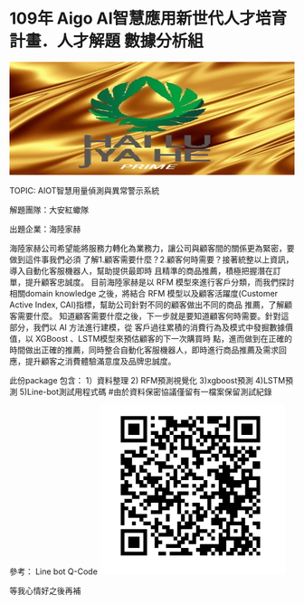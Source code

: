 # 109年 Aigo AI智慧應用新世代人才培育計畫．人才解題 數據分析組 

<p align="center">
  <img width="600" height="200" src="https://github.com/chikangtsai/Aigo-hai1uD/blob/main/海陸package/gloden陸.jpg">
</p>

TOPIC: AIOT智慧用量偵測與異常警示系統

解題團隊：大安紅蠍隊

出題企業：海陸家赫

  海陸家赫公司希望能將服務力轉化為業務力，讓公司與顧客間的關係更為緊密，要做到這件事我們必須
  了解1.顧客需要什麼？2.顧客何時需要？接著統整以上資訊，導入自動化客服機器人，幫助提供最即時
  且精準的商品推薦，積極把握潛在訂單，提升顧客忠誠度。 
  目前海陸家赫是以 RFM 模型來進行客戶分類，而我們探討相關domain knowledge 之後，將結合 RFM
  模型以及顧客活躍度(Customer Active Index, CAI)指標，幫助公司針對不同的顧客做出不同的商品
  推薦，了解顧客需要什麼。 
  知道顧客需要什麼之後，下一步就是要知道顧客何時需要。針對這部分，我們以 AI 方法進行建模，從
  客戶過往累積的消費行為及模式中發掘數據價值，以 XGBoost 、LSTM模型來預估顧客的下一次購買時
  點，進而做到在正確的時間做出正確的推薦，同時整合自動化客服機器人，即時進行商品推薦及需求回
  應，提升顧客之消費體驗滿意度及品牌忠誠度。 

此份package 包含：
1）資料整理  2) RFM預測視覺化  3)xgboost預測   4)LSTM預測  5)Line-bot測試用程式碼
#由於資料保密協議僅留有一檔案保留測試紀錄

參考： Line bot Q-Code
![image](https://github.com/chikangtsai/Aigo-hai1uD/blob/main/海陸package/QRCODE.PNG)


等我心情好之後再補


